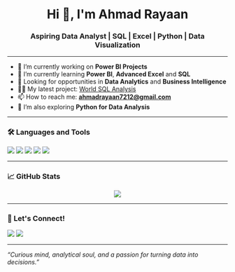 <h1 align="center">Hi 👋, I'm Ahmad Rayaan</h1>
<h3 align="center">Aspiring Data Analyst | SQL | Excel | Python | Data Visualization</h3>

---

- 🔭 I’m currently working on **Power BI Projects**
- 🌱 I’m currently learning **Power BI**, **Advanced Excel** and **SQL**
- 💼 Looking for opportunities in **Data Analytics** and **Business Intelligence**
- 👨‍💻 My latest project: [World SQL Analysis](https://github.com/your-username/world-sql-project)
- 📫 How to reach me: **ahmadrayaan7212@gmail.com**
- 🧠 I’m also exploring **Python for Data Analysis**

---

### 🛠️ Languages and Tools
<p>
  <img src="https://img.shields.io/badge/SQL-MySQL-informational?style=flat&logo=mysql&logoColor=white&color=0D1117"/>
  <img src="https://img.shields.io/badge/Microsoft%20Excel-217346?style=flat&logo=microsoft-excel&logoColor=white" />
  <img src="https://img.shields.io/badge/Python-FFD43B?style=flat&logo=python&logoColor=darkgreen" />
  <img src="https://img.shields.io/badge/Power%20BI-F2C811?style=flat&logo=powerbi&logoColor=black"/>
  <img src="https://img.shields.io/badge/GitHub-100000?style=flat&logo=github&logoColor=white" />
</p>

---

### 📈 GitHub Stats
<p align="center">
  <img src="https://github-readme-stats.vercel.app/api?username=your-username&show_icons=true&theme=tokyonight" />
</p>

---

### 📌 Let's Connect!
<p>
  <a href="mailto:ahmadrayaan7212@gmail.com"><img src="https://img.shields.io/badge/Gmail-D14836?style=flat&logo=gmail&logoColor=white"/></a>
  <a href="https://www.linkedin.com/in/ahmad-rayaan"><img src="https://img.shields.io/badge/LinkedIn-blue?style=flat&logo=linkedin&logoColor=white"/></a>
</p>

---

*“Curious mind, analytical soul, and a passion for turning data into decisions.”*
